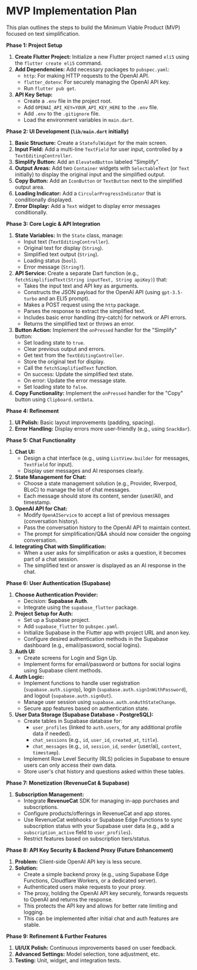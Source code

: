 # MVP Implementation Plan

This plan outlines the steps to build the Minimum Viable Product (MVP) focused on text simplification.

**Phase 1: Project Setup**
1.  **Create Flutter Project:** Initialize a new Flutter project named `eli5` using the `flutter create eli5` command.
2.  **Add Dependencies:** Add necessary packages to `pubspec.yaml`:
    *   `http`: For making HTTP requests to the OpenAI API.
    *   `flutter_dotenv`: For securely managing the OpenAI API key.
    *   Run `flutter pub get`.
3.  **API Key Setup:**
    *   Create a `.env` file in the project root.
    *   Add `OPENAI_API_KEY=YOUR_API_KEY_HERE` to the `.env` file.
    *   Add `.env` to the `.gitignore` file.
    *   Load the environment variables in `main.dart`.

**Phase 2: UI Development (`lib/main.dart` initially)**
1.  **Basic Structure:** Create a `StatefulWidget` for the main screen.
2.  **Input Field:** Add a multi-line `TextField` for user input, controlled by a `TextEditingController`.
3.  **Simplify Button:** Add an `ElevatedButton` labeled "Simplify".
4.  **Output Areas:** Add two `Container` widgets with `SelectableText` (or `Text` initially) to display the original input and the simplified output.
5.  **Copy Button:** Add an `IconButton` or `TextButton` next to the simplified output area.
6.  **Loading Indicator:** Add a `CircularProgressIndicator` that is conditionally displayed.
7.  **Error Display:** Add a `Text` widget to display error messages conditionally.

**Phase 3: Core Logic & API Integration**
1.  **State Variables:** In the `State` class, manage:
    *   Input text (`TextEditingController`).
    *   Original text for display (`String`).
    *   Simplified text output (`String`).
    *   Loading status (`bool`).
    *   Error message (`String?`).
2.  **API Service:** Create a separate Dart function (e.g., `fetchSimplifiedText(String inputText, String apiKey)`) that:
    *   Takes the input text and API key as arguments.
    *   Constructs the JSON payload for the OpenAI API (using `gpt-3.5-turbo` and an ELI5 prompt).
    *   Makes a POST request using the `http` package.
    *   Parses the response to extract the simplified text.
    *   Includes basic error handling (try-catch) for network or API errors.
    *   Returns the simplified text or throws an error.
3.  **Button Action:** Implement the `onPressed` handler for the "Simplify" button:
    *   Set loading state to `true`.
    *   Clear previous output and errors.
    *   Get text from the `TextEditingController`.
    *   Store the original text for display.
    *   Call the `fetchSimplifiedText` function.
    *   On success: Update the simplified text state.
    *   On error: Update the error message state.
    *   Set loading state to `false`.
4.  **Copy Functionality:** Implement the `onPressed` handler for the "Copy" button using `Clipboard.setData`.

**Phase 4: Refinement**
1.  **UI Polish:** Basic layout improvements (padding, spacing).
2.  **Error Handling:** Display errors more user-friendly (e.g., using `SnackBar`).

**Phase 5: Chat Functionality**
1.  **Chat UI:**
    *   Design a chat interface (e.g., using `ListView.builder` for messages, `TextField` for input).
    *   Display user messages and AI responses clearly.
2.  **State Management for Chat:**
    *   Choose a state management solution (e.g., Provider, Riverpod, BLoC) to manage the list of chat messages.
    *   Each message should store its content, sender (user/AI), and timestamp.
3.  **OpenAI API for Chat:**
    *   Modify `OpenAIService` to accept a list of previous messages (conversation history).
    *   Pass the conversation history to the OpenAI API to maintain context.
    *   The prompt for simplification/Q&A should now consider the ongoing conversation.
4.  **Integrating Chat with Simplification:**
    *   When a user asks for simplification or asks a question, it becomes part of a chat session.
    *   The simplified text or answer is displayed as an AI response in the chat.

**Phase 6: User Authentication (Supabase)**
1.  **Choose Authentication Provider:**
    *   Decision: **Supabase Auth**.
    *   Integrate using the `supabase_flutter` package.
2.  **Project Setup for Auth:**
    *   Set up a Supabase project.
    *   Add `supabase_flutter` to `pubspec.yaml`.
    *   Initialize Supabase in the Flutter app with project URL and anon key.
    *   Configure desired authentication methods in the Supabase dashboard (e.g., email/password, social logins).
3.  **Auth UI:**
    *   Create screens for Login and Sign Up.
    *   Implement forms for email/password or buttons for social logins using Supabase client methods.
4.  **Auth Logic:**
    *   Implement functions to handle user registration (`supabase.auth.signUp`), login (`supabase.auth.signInWithPassword`), and logout (`supabase.auth.signOut`).
    *   Manage user session using `supabase.auth.onAuthStateChange`.
    *   Secure app features based on authentication state.
5.  **User Data Storage (Supabase Database - PostgreSQL):**
    *   Create tables in Supabase database for:
        *   `user_profiles` (linked to `auth.users`, for any additional profile data if needed).
        *   `chat_sessions` (e.g., `id`, `user_id`, `created_at`, `title`).
        *   `chat_messages` (e.g., `id`, `session_id`, `sender` (user/ai), `content`, `timestamp`).
    *   Implement Row Level Security (RLS) policies in Supabase to ensure users can only access their own data.
    *   Store user's chat history and questions asked within these tables.

**Phase 7: Monetization (RevenueCat & Supabase)**
1.  **Subscription Management:**
    *   Integrate **RevenueCat** SDK for managing in-app purchases and subscriptions.
    *   Configure products/offerings in RevenueCat and app stores.
    *   Use RevenueCat webhooks or Supabase Edge Functions to sync subscription status with your Supabase user data (e.g., add a `subscription_active` field to `user_profiles`).
    *   Restrict features based on subscription tiers/status.

**Phase 8: API Key Security & Backend Proxy (Future Enhancement)**
1.  **Problem:** Client-side OpenAI API key is less secure.
2.  **Solution:**
    *   Create a simple backend proxy (e.g., using Supabase Edge Functions, Cloudflare Workers, or a dedicated server).
    *   Authenticated users make requests to your proxy.
    *   The proxy, holding the OpenAI API key securely, forwards requests to OpenAI and returns the response.
    *   This protects the API key and allows for better rate limiting and logging.
    *   This can be implemented after initial chat and auth features are stable.

**Phase 9: Refinement & Further Features**
1.  **UI/UX Polish:** Continuous improvements based on user feedback.
2.  **Advanced Settings:** Model selection, tone adjustment, etc.
3.  **Testing:** Unit, widget, and integration tests. 